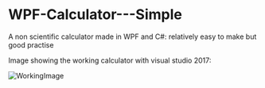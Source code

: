 # WPF-Calculator---Simple

A non scientific calculator made in WPF and C#: relatively easy to make but good practise

Image showing the working calculator with visual studio 2017:

![WorkingImage](https://user-images.githubusercontent.com/13851941/27738620-c3e71eec-5da3-11e7-9e11-293cc48a9c82.png)

